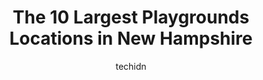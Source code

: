 ---
layout: ampstory
image: https://i0.wp.com/paketmu.com/wp-content/uploads/2023/06/alden-woods-childrens-playground-0-in-new-hampshire-1686371601.jpeg?resize=640,853
author: techidn
featured: false
description: Explore the diverse Playground scene in New Hampshire, home to an incredible selection of 10 establishments catering to every taste. Whether youre in search of iconic favorites or undiscove
title: The 10 Largest Playgrounds Locations in New Hampshire
cover:
   title: The 10 Largest Playgrounds Locations in New Hampshire
   subtitle: RICKPATE
   background: https://paketmu.com/wp-content/uploads/2023/06/alden-woods-childrens-playground-0-in-new-hampshire-1686371601.jpeg

pages: 
 - layout: thirds
   top: <h1>#1 Cowabungas Indoor Kids Play & Party Center - Manchester</h1>
   bottom: "<p>Our 5-year old (and his Dad) had an absolute blast here and cant wait to go back! Prices were very reasonable, everything was clean and spacious, and staff was friendly;</p>"
   background: https://paketmu.com/wp-content/uploads/2023/06/alden-woods-childrens-playground-1-in-new-hampshire-1686371602.jpeg
   backgroundblur: true
 - layout: thirds
   top: <h1>#2 Greeley Park</h1>
   bottom: "<p>My friends and family had been going to Greeley park for years, recently We went there for ester egg hunt from a Church, 8th April 2023 - great environment, ample parking,</p>"
   background: https://paketmu.com/wp-content/uploads/2023/06/alden-woods-childrens-playground-2-in-new-hampshire-1686371603.jpeg
   cta:
      link: https://paketmu.com/the-10-largest-playgrounds-locations-in-new-hampshire/
      text: The 10 Largest Playgrounds Locations in New Hampshire
 - layout: thirds
   top: <h1>#3 Field of Dreams Park</h1>
   bottom: "<p>Great playground for kids and we love it because of the shade from the trees, especially in the summer months.There is an exercise area but it is away from the playground</p>"
   background: https://paketmu.com/wp-content/uploads/2023/06/alden-woods-childrens-playground-3-in-new-hampshire-1686371604.jpeg
   cta:
      link: https://paketmu.com/the-10-largest-playgrounds-locations-in-new-hampshire/
      text: The 10 Largest Playgrounds Locations in New Hampshire
 - layout: thirds
   top: <h1>#4 Planet Playground</h1>
   bottom: "<p>4 Hampton Rd, Exeter, NH 03833, United States</p>"
   background: https://images.unsplash.com/photo-1533735380053-eb8d0759b24a?ixlib=rb-4.0.3&ixid=MnwxMjA3fDB8MHxwaG90by1wYWdlfHx8fGVufDB8fHx8&auto=format&fit=crop&w=640&h=853&q=80
   cta:
      link: https://paketmu.com/the-10-largest-playgrounds-locations-in-new-hampshire/
      text: The 10 Largest Playgrounds Locations in New Hampshire
 - layout: thirds
   top: <h1>#5 Circle of Fun Playground</h1>
   bottom: "<p>1 Bunker Hill Rd, Auburn, NH 03032, United States</p>"
   background: https://images.unsplash.com/photo-1531169509526-f8f1fdaa4a67?ixlib=rb-4.0.3&ixid=MnwxMjA3fDB8MHxwaG90by1wYWdlfHx8fGVufDB8fHx8&auto=format&fit=crop&w=640&h=853&q=80
   cta:
      link: https://paketmu.com/the-10-largest-playgrounds-locations-in-new-hampshire/
      text: The 10 Largest Playgrounds Locations in New Hampshire
 - layout: thirds
   top: <h1>#6 Joshuas Park</h1>
   bottom: "<p>42 Courthouse Rd, Amherst, NH 03031, United States</p>"
   background: https://images.unsplash.com/photo-1536745287225-21d689278fd1?ixlib=rb-4.0.3&ixid=MnwxMjA3fDB8MHxwaG90by1wYWdlfHx8fGVufDB8fHx8&auto=format&fit=crop&w=640&h=853&q=80
   cta:
      link: https://paketmu.com/the-10-largest-playgrounds-locations-in-new-hampshire/
      text: The 10 Largest Playgrounds Locations in New Hampshire
 - layout: thirds
   top: <h1>#7 Webster Park</h1>
   bottom: "<p>Suncook Valley Hwy S &, Webster Park Ln, Epsom, NH 03234, United States</p>"
   background: https://images.unsplash.com/photo-1599422314077-f4dfdaa4cd09?ixlib=rb-4.0.3&ixid=MnwxMjA3fDB8MHxwaG90by1wYWdlfHx8fGVufDB8fHx8&auto=format&fit=crop&w=640&h=853&q=80
   cta:
      link: https://paketmu.com/the-10-largest-playgrounds-locations-in-new-hampshire/
      text: The 10 Largest Playgrounds Locations in New Hampshire
 - layout: thirds
   middle: Continue reading...
   background: https://images.unsplash.com/photo-1489648022186-8f49310909a0?ixlib=rb-4.0.3&ixid=MnwxMjA3fDB8MHxwaG90by1wYWdlfHx8fGVufDB8fHx8&auto=format&fit=crop&w=640&h=853&q=80
   cta:
      link: https://paketmu.com/the-10-largest-playgrounds-locations-in-new-hampshire/
      text: The 10 Largest Playgrounds Locations in New Hampshire
      
---
